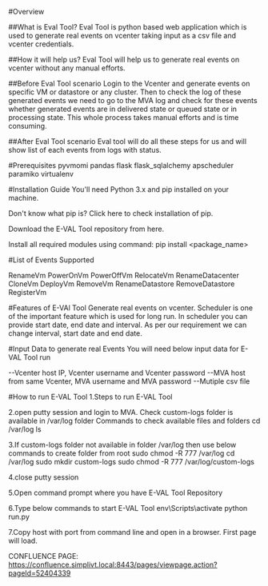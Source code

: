 #Overview


##What is Eval Tool?
Eval Tool is python based web application which is used to generate real events on vcenter taking input as a csv file and vcenter credentials.

 

##How it will help us?
Eval Tool will help us to generate real events on vcenter without any manual efforts.



##Before Eval Tool scenario
Login to the Vcenter and generate events on specific VM or datastore or any cluster. Then to check the log of these generated events we need to go to the MVA log and check for these events whether generated events are in delivered state or queued state or in processing state. This whole process takes manual efforts and  is time consuming.

 

##After Eval Tool scenario
Eval tool will do all these steps for us and will show list of each events from logs with status.

 

#Prerequisites
pyvmomi
pandas
flask
flask_sqlalchemy
apscheduler
paramiko
virtualenv


#Installation Guide
You'll need Python 3.x and pip installed on your machine.

Don't know what pip is? Click here to check installation of pip.

 

Download the E-VAL Tool repository from here.

 

Install all required modules using command: pip install <package_name>


#List of Events Supported
	
RenameVm
PowerOnVm
PowerOffVm
RelocateVm
RenameDatacenter
CloneVm
DeployVm
RemoveVm
RenameDatastore
RemoveDatastore
RegisterVm

#Features of E-VAl Tool
Generate real events on vcenter.
Scheduler is one of the important feature which is used for long run. In scheduler you can provide start date, end date and interval. As per our requirement we can change interval, start date and end date.

#Input Data to generate real Events
You will need below input data for E-VAL Tool run

--Vcenter host IP, Vcenter username and Vcenter password
--MVA host from same Vcenter, MVA username and MVA password
--Mutiple csv file


#How to run E-VAL Tool
1.Steps to run E-VAL Tool

2.open putty session and login to MVA. Check custom-logs folder is available in /var/log folder
    Commands to check available files and folders 
    cd /var/log 
    ls

3.If custom-logs folder not available in folder /var/log then use below commands to create folder from root
    sudo chmod -R 777 /var/log
    cd /var/log
    sudo mkdir custom-logs
    sudo chmod -R 777 /var/log/custom-logs

4.close putty session

5.Open command prompt where you have E-VAL Tool Repository

6.Type below commands to start E-VAL Tool
    env\Scripts\activate
    python run.py

7.Copy host with port from command line and open in a browser. First page will load.

 
 CONFLUENCE PAGE: https://confluence.simplivt.local:8443/pages/viewpage.action?pageId=52404339